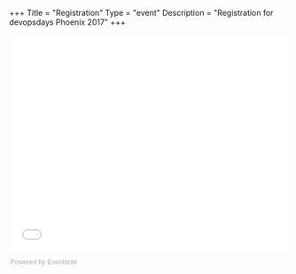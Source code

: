 +++
Title = "Registration"
Type = "event"
Description = "Registration for devopsdays Phoenix 2017"
+++

<div style="width:100%; text-align:left;">

<div style="width:100%; text-align:left;"><iframe src="//eventbrite.com/tickets-external?eid=35954194965&ref=etckt" frameborder="0" height="393" width="100%" vspace="0" hspace="0" marginheight="5" marginwidth="5" scrolling="auto" allowtransparency="true"></iframe><div style="font-family:Helvetica, Arial; font-size:12px; padding:10px 0 5px; margin:2px; width:100%; text-align:left;" ><a class="powered-by-eb" style="color: #ADB0B6; text-decoration: none;" target="_blank" href="http://www.eventbrite.com/">Powered by Eventbrite</a></div></div>

</div></div>
</div>
